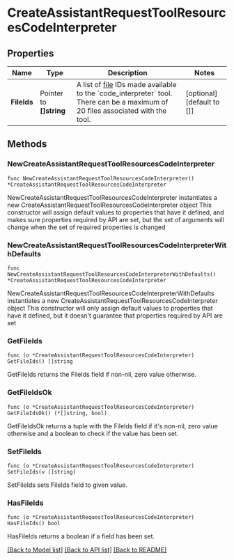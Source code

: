 # CreateAssistantRequestToolResourcesCodeInterpreter

## Properties

Name | Type | Description | Notes
------------ | ------------- | ------------- | -------------
**FileIds** | Pointer to **[]string** | A list of [file](/docs/api-reference/files) IDs made available to the &#x60;code_interpreter&#x60; tool. There can be a maximum of 20 files associated with the tool.  | [optional] [default to []]

## Methods

### NewCreateAssistantRequestToolResourcesCodeInterpreter

`func NewCreateAssistantRequestToolResourcesCodeInterpreter() *CreateAssistantRequestToolResourcesCodeInterpreter`

NewCreateAssistantRequestToolResourcesCodeInterpreter instantiates a new CreateAssistantRequestToolResourcesCodeInterpreter object
This constructor will assign default values to properties that have it defined,
and makes sure properties required by API are set, but the set of arguments
will change when the set of required properties is changed

### NewCreateAssistantRequestToolResourcesCodeInterpreterWithDefaults

`func NewCreateAssistantRequestToolResourcesCodeInterpreterWithDefaults() *CreateAssistantRequestToolResourcesCodeInterpreter`

NewCreateAssistantRequestToolResourcesCodeInterpreterWithDefaults instantiates a new CreateAssistantRequestToolResourcesCodeInterpreter object
This constructor will only assign default values to properties that have it defined,
but it doesn't guarantee that properties required by API are set

### GetFileIds

`func (o *CreateAssistantRequestToolResourcesCodeInterpreter) GetFileIds() []string`

GetFileIds returns the FileIds field if non-nil, zero value otherwise.

### GetFileIdsOk

`func (o *CreateAssistantRequestToolResourcesCodeInterpreter) GetFileIdsOk() (*[]string, bool)`

GetFileIdsOk returns a tuple with the FileIds field if it's non-nil, zero value otherwise
and a boolean to check if the value has been set.

### SetFileIds

`func (o *CreateAssistantRequestToolResourcesCodeInterpreter) SetFileIds(v []string)`

SetFileIds sets FileIds field to given value.

### HasFileIds

`func (o *CreateAssistantRequestToolResourcesCodeInterpreter) HasFileIds() bool`

HasFileIds returns a boolean if a field has been set.


[[Back to Model list]](../README.md#documentation-for-models) [[Back to API list]](../README.md#documentation-for-api-endpoints) [[Back to README]](../README.md)


